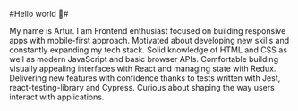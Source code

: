 #Hello world :wave:#

My name is Artur. I am Frontend enthusiast focused on building responsive apps with mobile-first approach. Motivated about developing new skills and constantly expanding my tech stack. Solid knowledge of HTML and CSS as well as modern JavaScript and basic browser APIs. Comfortable building visually appealing interfaces with React and managing state with Redux. Delivering new features with confidence thanks to tests written with Jest, react-testing-library and Cypress. Curious about shaping the way users interact with applications.
